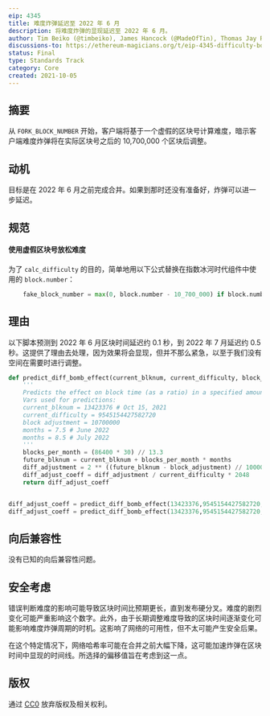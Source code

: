 ```yaml
---
eip: 4345
title: 难度炸弹延迟至 2022 年 6 月
description: 将难度炸弹的显现延迟至 2022 年 6 月。
author: Tim Beiko (@timbeiko), James Hancock (@MadeOfTin), Thomas Jay Rush (@tjayrush)
discussions-to: https://ethereum-magicians.org/t/eip-4345-difficulty-bomb-delay-to-may-2022/7209
status: Final
type: Standards Track
category: Core
created: 2021-10-05
---
```


## 摘要
从 `FORK_BLOCK_NUMBER` 开始，客户端将基于一个虚假的区块号计算难度，暗示客户端难度炸弹将在实际区块号之后的 10,700,000 个区块后调整。

## 动机
目标是在 2022 年 6 月之前完成合并。如果到那时还没有准备好，炸弹可以进一步延迟。

## 规范
#### 使用虚假区块号放松难度
为了 `calc_difficulty` 的目的，简单地用以下公式替换在指数冰河时代组件中使用的 `block.number`：
```py
    fake_block_number = max(0, block.number - 10_700_000) if block.number >= FORK_BLOCK_NUMBER else block.number
```
## 理由

以下脚本预测到 2022 年 6 月区块时间延迟约 0.1 秒，到 2022 年 7 月延迟约 0.5 秒。这提供了理由去处理，因为效果将会显现，但并不那么紧急，以至于我们没有空间在需要时进行调整。

```python
def predict_diff_bomb_effect(current_blknum, current_difficulty, block_adjustment, months):
    '''
    Predicts the effect on block time (as a ratio) in a specified amount of months in the future.
    Vars used for predictions:
    current_blknum = 13423376 # Oct 15, 2021
    current_difficulty = 9545154427582720
    block adjustment = 10700000
    months = 7.5 # June 2022
    months = 8.5 # July 2022
    '''
    blocks_per_month = (86400 * 30) // 13.3
    future_blknum = current_blknum + blocks_per_month * months
    diff_adjustment = 2 ** ((future_blknum - block_adjustment) // 100000 - 2)
    diff_adjust_coeff = diff_adjustment / current_difficulty * 2048
    return diff_adjust_coeff


diff_adjust_coeff = predict_diff_bomb_effect(13423376,9545154427582720,10700000,7.5)
diff_adjust_coeff = predict_diff_bomb_effect(13423376,9545154427582720,10700000,8.5)
```

## 向后兼容性
没有已知的向后兼容性问题。

## 安全考虑
错误判断难度的影响可能导致区块时间比预期更长，直到发布硬分叉。难度的剧烈变化可能严重影响这个数字。此外，由于长期调整难度导致的区块时间逐渐变化可能影响难度炸弹周期的时机。这影响了网络的可用性，但不太可能产生安全后果。

在这个特定情况下，网络哈希率可能在合并之前大幅下降，这可能加速炸弹在区块时间中显现的时间线。所选择的偏移值旨在考虑到这一点。

## 版权
通过 [CC0](../LICENSE.md) 放弃版权及相关权利。